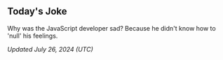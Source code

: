 ## Today's Joke
Why was the JavaScript developer sad? Because he didn't know how to 'null' his feelings.

*Updated July 26, 2024 (UTC)*
